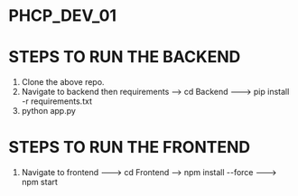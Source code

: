 # PHCP_DEV_01


 # STEPS TO RUN THE BACKEND

1) Clone the above repo.
2) Navigate to backend then requirements
    --> cd Backend --->  pip install -r requirements.txt
3) python app.py

# STEPS TO RUN THE FRONTEND
1) Navigate to frontend
---> cd Frontend --> npm install --force ---> npm start

   
